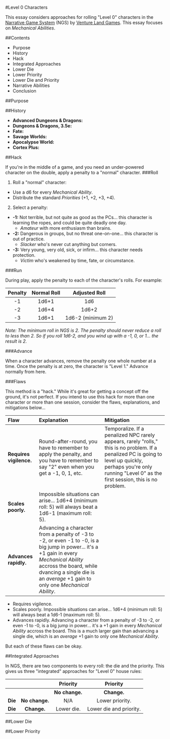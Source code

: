 ﻿#Level 0 Characters

This essay considers approaches for rolling "Level 0" characters in the [Narrative Game System](http://rpg.drivethrustuff.com/product/128522/NGS-The-Narrative-Game-System) (NGS) by [Venture Land Games](http://www.venturelandgames.com). This essay focuses on _Mechanical Abilities_.



##Contents

* Purpose
* History
* Hack
* Integrated Approaches
* Lower Die
* Lower Priority
* Lower Die and Priority
* Narrative Abilities
* Conclusion



##Purpose



##History

* __Advanced Dungeons & Dragons:__ 
* __Dungeons & Dragons, 3.5e:__ 
* __Fate:__ 
* __Savage Worlds:__ 
* __Apocalypse World:__ 
* __Cortex Plus:__ 



##Hack

If you're in the middle of a game, and you need an under-powered character on the double, apply a penalty to a "normal" character.
###Roll

1. Roll a "normal" character:
  * Use a d6 for every _Mechanical Ability_.
  * Distribute the standard _Priorities_ (+1, +2, +3, +4).
2. Select a penalty:
  * __-1:__ Not terrible, but not quite as good as the PCs... this character is learning the ropes, and could be quite deadly one day.
    * _Amateur_ with more enthusiasm than brains.
  * __-2:__ Dangerous in groups, but no threat one-on-one... this character is out of practice.
    * _Slacker_ who's never cut anything but corners.
  * __-3:__ Very young, very old, sick, or infirm... this character needs protection.
    * _Victim_ who's weakened by time, fate, or circumstance.

###Run

During play, apply the penalty to each of the character's rolls. For example:

| Penalty | Normal Roll |   Adjusted Roll   |
|:-------:|:-----------:|:-----------------:|
|   -1    |   1d6+1     | 1d6               |
|   -2    |   1d6+4     | 1d6+2             |
|   -3    |   1d6+1     | 1d6-2 (minimum 2) |

_Note: The minimum roll in NGS is 2. The penalty should never reduce a roll to less than 2. So if you roll 1d6-2, and you wind up with a -1, 0, or 1... the result is 2._

###Advance

When a character advances, remove the penalty one whole number at a time. Once the penalty is at zero, the character is "Level 1." Advance normally from here.

###Flaws

This method is a "hack." While it's great for getting a concept off the ground, it's not perfect. If you intend to use this hack for more than one character or more than one session, consider the flaws, explanations, and mitigations below...

|          Flaw           | Explanation                                                                                                                                                                                                                                         | Mitigation                                                                                                                                                                                                          |
|:------------------------|:----------------------------------------------------------------------------------------------------------------------------------------------------------------------------------------------------------------------------------------------------|:--------------------------------------------------------------------------------------------------------------------------------------------------------------------------------------------------------------------|
| __Requires vigilence.__ | Round-after-round, you have to remember to apply the penalty, and you have to remember to say "2" even when you get a -1, 0, 1, etc.                                                                                                                | Temporalize. If a penalized NPC rarely appears, rarely "rolls," this is no problem. If a penalized PC is going to level up quickly, perhaps you're only running "Level 0" as the first session, this is no problem. |
| __Scales poorly.__      | Impossible situations can arise... 1d6+4 (minimum roll: 5) will always beat a 1d6-1 (maximum roll: 5).                                                                                                                                              |
| __Advances rapidly.__   | Advancing a character from a penalty of -3 to -2, or even -1 to -0, is a big jump in power... it's a +1 gain in every _Mechanical Ability_ accross the board, while dvancing a single die is an _average_ +1 gain to only one _Mechanical Ability_. |

* Requires vigilence. 
* Scales poorly. Impossible situations can arise... 1d6+4 (minimum roll: 5) will always beat a 1d6-1 (maximum roll: 5).
* Advances rapidly. Advancing a character from a penalty of -3 to -2, or even -1 to -0, is a big jump in power... it's a +1 gain in every _Mechanical Ability_ accross the board. This is a much larger gain than advancing a single die, which is an _average_ +1 gain to only one _Mechanical Ability_.

But each of these flaws can be okay.


##Integrated Approaches

In NGS, there are two components to every roll: the die and the priority. This gives us three "integrated" approaches for "Level 0" house rules:

|          |                |    Priority    |        Priority         |
|:--------:|:--------------:|:--------------:|:-----------------------:|
|          |                | __No change.__ |       __Change.__       |
| __Die__  | __No change.__ |      N/A       |     Lower priority.     |
| __Die__  |  __Change.__   |   Lower die.   | Lower die and priority. |



##Lower Die

##Lower Priority

